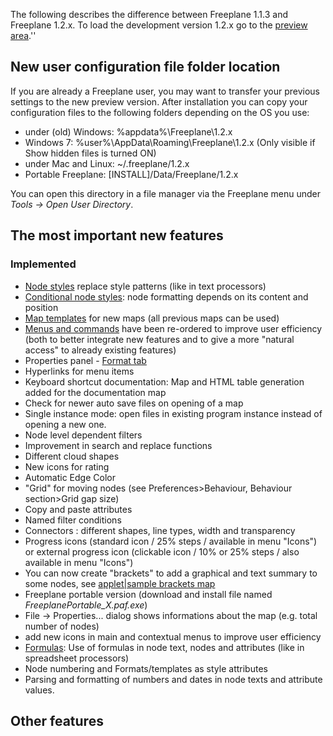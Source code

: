 
The following describes the difference between Freeplane 1.1.3 and Freeplane 1.2.x. To load the development version 1.2.x go to the [preview area](http://www.freeplane.org/preview/).''

## New user configuration file folder location
If you are already a Freeplane user, you may want to transfer your previous settings to the new preview version. After installation you can copy your configuration files to the following folders depending on the OS you use:
* under (old) Windows: %appdata%\Freeplane\1.2.x 
* Windows 7: %user%\AppData\Roaming\Freeplane\1.2.x (Only visible if Show hidden files is turned ON)
* under Mac and Linux: ~/.freeplane/1.2.x 
* Portable Freeplane: [INSTALL]/Data/Freeplane/1.2.x

You can open this directory in a file manager via the Freeplane menu under *Tools -> Open User Directory*.

## The most important new features
### Implemented
* [Node styles](/docs/#/user-documentation/styles ':ignore') replace style patterns (like in text processors)
* [Conditional node styles](/docs/#/user-documentation/Conditional_node_styles ':ignore'): node formatting depends on its content and position
* [Map templates](Map_templates.md) for new maps (all previous maps can be used)
* [Menus and commands](Menus_and_commands.md) have been re-ordered to improve user efficiency (both to better integrate new features and to give a more "natural access" to already existing features)
* Properties panel - [Format tab](/docs/#/user-documentation/styles ':ignore')
* Hyperlinks for menu items
* Keyboard shortcut documentation: Map and HTML table generation added for the documentation map
* Check for newer auto save files on opening of a map
* Single instance mode: open files in existing program instance instead of opening a new one.
* Node level dependent filters
* Improvement in search and replace functions
* Different cloud shapes
* New icons for rating
* Automatic Edge Color 
* "Grid" for moving nodes (see Preferences>Behaviour, Behaviour section>Grid gap size)
* Copy and paste attributes
* Named filter conditions
* Connectors : different shapes, line types, width and transparency
* Progress icons (standard icon / 25% steps / available in menu "Icons") or external progress icon (clickable icon / 10% or 25% steps / also available in menu "Icons")
* You can now create "brackets" to add a graphical and text summary to some nodes, see <mm>[applet|sample brackets map](:Example-SummaryNodes.mm.md) </mm>
* Freeplane portable version (download and install file named *FreeplanePortable_X.paf.exe*)
* File -> Properties... dialog shows informations about the map (e.g. total number of nodes)
* add new icons in main and contextual menus to improve user efficiency
* [Formulas](/docs/#/scripting/Formulas ':ignore'): Use of formulas in node text, nodes and attributes (like in spreadsheet processors)
* Node numbering and Formats/templates as style attributes
* Parsing and formatting of numbers and dates in node texts and attribute values.
<noinclude>

## Other features
<!-- ({Category:Change log})({Features 1.2.x}) -->
